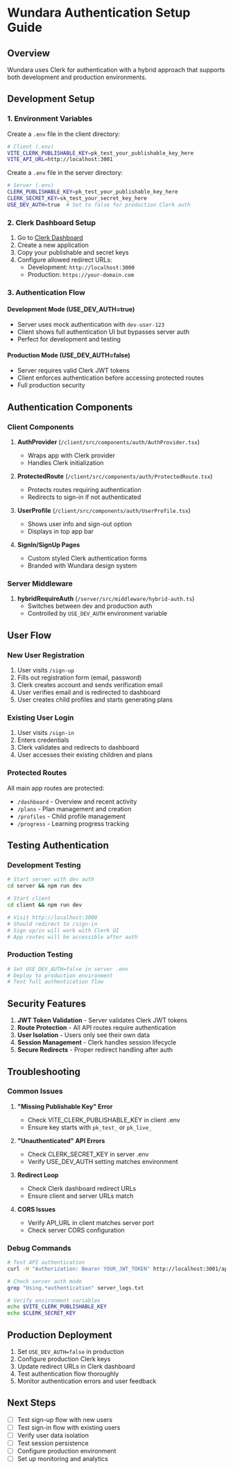 # Wundara Authentication Setup Guide

## Overview

Wundara uses Clerk for authentication with a hybrid approach that supports both development and production environments.

## Development Setup

### 1. Environment Variables

Create a `.env` file in the client directory:

```bash
# Client (.env)
VITE_CLERK_PUBLISHABLE_KEY=pk_test_your_publishable_key_here
VITE_API_URL=http://localhost:3001
```

Create a `.env` file in the server directory:

```bash
# Server (.env)
CLERK_PUBLISHABLE_KEY=pk_test_your_publishable_key_here
CLERK_SECRET_KEY=sk_test_your_secret_key_here
USE_DEV_AUTH=true  # Set to false for production Clerk auth
```

### 2. Clerk Dashboard Setup

1. Go to [Clerk Dashboard](https://dashboard.clerk.com/)
2. Create a new application
3. Copy your publishable and secret keys
4. Configure allowed redirect URLs:
   - Development: `http://localhost:3000`
   - Production: `https://your-domain.com`

### 3. Authentication Flow

#### Development Mode (USE_DEV_AUTH=true)
- Server uses mock authentication with `dev-user-123`
- Client shows full authentication UI but bypasses server auth
- Perfect for development and testing

#### Production Mode (USE_DEV_AUTH=false)
- Server requires valid Clerk JWT tokens
- Client enforces authentication before accessing protected routes
- Full production security

## Authentication Components

### Client Components

1. **AuthProvider** (`/client/src/components/auth/AuthProvider.tsx`)
   - Wraps app with Clerk provider
   - Handles Clerk initialization

2. **ProtectedRoute** (`/client/src/components/auth/ProtectedRoute.tsx`)
   - Protects routes requiring authentication
   - Redirects to sign-in if not authenticated

3. **UserProfile** (`/client/src/components/auth/UserProfile.tsx`)
   - Shows user info and sign-out option
   - Displays in top app bar

4. **SignIn/SignUp Pages**
   - Custom styled Clerk authentication forms
   - Branded with Wundara design system

### Server Middleware

1. **hybridRequireAuth** (`/server/src/middleware/hybrid-auth.ts`)
   - Switches between dev and production auth
   - Controlled by `USE_DEV_AUTH` environment variable

## User Flow

### New User Registration
1. User visits `/sign-up`
2. Fills out registration form (email, password)
3. Clerk creates account and sends verification email
4. User verifies email and is redirected to dashboard
5. User creates child profiles and starts generating plans

### Existing User Login
1. User visits `/sign-in`
2. Enters credentials
3. Clerk validates and redirects to dashboard
4. User accesses their existing children and plans

### Protected Routes
All main app routes are protected:
- `/dashboard` - Overview and recent activity
- `/plans` - Plan management and creation
- `/profiles` - Child profile management
- `/progress` - Learning progress tracking

## Testing Authentication

### Development Testing
```bash
# Start server with dev auth
cd server && npm run dev

# Start client
cd client && npm run dev

# Visit http://localhost:3000
# Should redirect to /sign-in
# Sign up/in will work with Clerk UI
# App routes will be accessible after auth
```

### Production Testing
```bash
# Set USE_DEV_AUTH=false in server .env
# Deploy to production environment
# Test full authentication flow
```

## Security Features

1. **JWT Token Validation** - Server validates Clerk JWT tokens
2. **Route Protection** - All API routes require authentication
3. **User Isolation** - Users only see their own data
4. **Session Management** - Clerk handles session lifecycle
5. **Secure Redirects** - Proper redirect handling after auth

## Troubleshooting

### Common Issues

1. **"Missing Publishable Key" Error**
   - Check VITE_CLERK_PUBLISHABLE_KEY in client .env
   - Ensure key starts with `pk_test_` or `pk_live_`

2. **"Unauthenticated" API Errors**
   - Check CLERK_SECRET_KEY in server .env
   - Verify USE_DEV_AUTH setting matches environment

3. **Redirect Loop**
   - Check Clerk dashboard redirect URLs
   - Ensure client and server URLs match

4. **CORS Issues**
   - Verify API_URL in client matches server port
   - Check server CORS configuration

### Debug Commands

```bash
# Test API authentication
curl -H "Authorization: Bearer YOUR_JWT_TOKEN" http://localhost:3001/api/children

# Check server auth mode
grep "Using.*authentication" server_logs.txt

# Verify environment variables
echo $VITE_CLERK_PUBLISHABLE_KEY
echo $CLERK_SECRET_KEY
```

## Production Deployment

1. Set `USE_DEV_AUTH=false` in production
2. Configure production Clerk keys
3. Update redirect URLs in Clerk dashboard
4. Test authentication flow thoroughly
5. Monitor authentication errors and user feedback

## Next Steps

- [ ] Test sign-up flow with new users
- [ ] Test sign-in flow with existing users
- [ ] Verify user data isolation
- [ ] Test session persistence
- [ ] Configure production environment
- [ ] Set up monitoring and analytics
